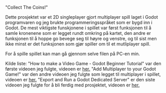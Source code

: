 "Collect The Coins!"

Dette prosjektet var et 2D singleplayer gjort multiplayer spill laget i Godot programvaren og jeg brukte programmeringsspråket som er bygd inn i Godot. 
De mest viktigste funskjonene i spillet var først funksjonen til å samle kronenene som er legget rundt omkring på kartet, den andre er funksjonen til å hoppe go bevege seg til høyre og venstre, og til sist men ikke minst er det funksjonen som gjør spiller om til et mutliplayer spill.

For å spille spillet kan man gå gjennom selve filen på PC-en min.

Kilde liste:
"How to make a Video Game - Godot Beginner Tutorial" var den første videoen jeg fulgte, videoen er <a href="https://www.youtube.com/watch?v=LOhfqjmasi0&t=90s">her.</a>
"Add Multiplayer to your Godot Game!" var den andre videoen jeg fulgte som legget til multiplayer i spillet, videoen er <a href="https://www.youtube.com/watch?v=V4a_J38XdHk&t=2428s">her.</a>
"Export and Run a Godot Dedicated Server" er den siste videoen jeg fulgte for å bli ferdig med prosjektet, videoen er <a href="https://www.youtube.com/watch?v=jgJuX04cq7k">her.</a>
